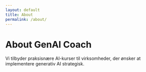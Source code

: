 ```yaml
---
layout: default
title: About
permalink: /about/
---
```


# About GenAI Coach

Vi tilbyder praksisnære AI-kurser til virksomheder, der ønsker at implementere generativ AI strategisk.
